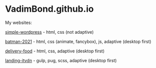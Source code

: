 

# VadimBond.github.io

My websites:

[simple-wordpress](https://vadimbond.github.io/simple-wordpress/ "simple-wordpress") - html, css (not adaptive)

[batman-2021](https://vadimbond.github.io/batman-2021/ "batman-2021") - html, css (animate, fancybox), js, adaptive (desktop first) 

[delivery-food](https://vadimbond.github.io/delivery-food/ "delivery-food") - html, css, adaptive (desktop first) 

[landing-itvdn](https://vadimbond.github.io/landing-itvdn/ "landing-itvdn") - gulp, pug, scss, adaptive (desktop first)
